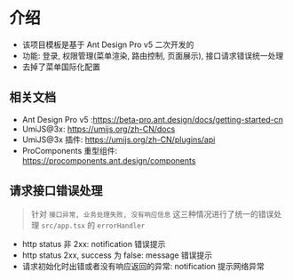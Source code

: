# 介绍

- 该项目模板是基于 Ant Design Pro v5 二次开发的
- 功能: 登录, 权限管理(菜单渲染, 路由控制, 页面展示), 接口请求错误统一处理
- 去掉了菜单国际化配置

## 相关文档

- Ant Design Pro v5 :https://beta-pro.ant.design/docs/getting-started-cn
- UmiJS@3x: https://umijs.org/zh-CN/docs
- UmiJS@3x 插件: https://umijs.org/zh-CN/plugins/api
- ProComponents 重型组件: https://procomponents.ant.design/components

## 请求接口错误处理

> 针对 `接口异常, 业务处理失败, 没有响应信息` 这三种情况进行了统一的错误处理 `src/app.tsx` 的 `errorHandler`

- http status 非 2xx: notification 错误提示
- http status 2xx, success 为 false: message 错误提示
- 请求初始化时出错或者没有响应返回的异常: notification 提示网络异常
